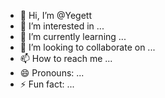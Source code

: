 - 👋 Hi, I’m @Yegett
- 👀 I’m interested in ...
- 🌱 I’m currently learning ...
- 💞️ I’m looking to collaborate on ...
- 📫 How to reach me ...
- 😄 Pronouns: ...
- ⚡ Fun fact: ...

<!---
Yegett/Yegett is a ✨ special ✨ repository because its `README.md` (this file) appears on your GitHub profile.
You can click the Preview link to take a look at your changes.
--->

